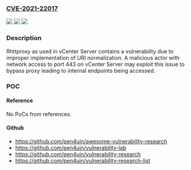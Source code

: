 ### [CVE-2021-22017](https://cve.mitre.org/cgi-bin/cvename.cgi?name=CVE-2021-22017)
![](https://img.shields.io/static/v1?label=Product&message=VMware%20vCenter%20Server%2C%20VMware%20Cloud%20Foundation&color=blue)
![](https://img.shields.io/static/v1?label=Version&message=n%2Fa&color=blue)
![](https://img.shields.io/static/v1?label=Vulnerability&message=Rhttpproxy%20bypass%20vulnerability&color=brighgreen)

### Description

Rhttproxy as used in vCenter Server contains a vulnerability due to improper implementation of URI normalization. A malicious actor with network access to port 443 on vCenter Server may exploit this issue to bypass proxy leading to internal endpoints being accessed.

### POC

#### Reference
No PoCs from references.

#### Github
- https://github.com/pen4uin/awesome-vulnerability-research
- https://github.com/pen4uin/vulnerability-lab
- https://github.com/pen4uin/vulnerability-research
- https://github.com/pen4uin/vulnerability-research-list

